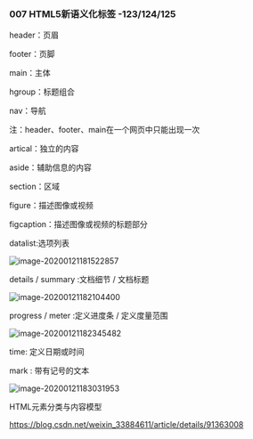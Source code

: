 ### 007 HTML5新语义化标签 -123/124/125

header：页眉

footer：页脚

main：主体

hgroup：标题组合

nav：导航

注：header、footer、main在一个网页中只能出现一次

artical：独立的内容

aside：辅助信息的内容

section：区域

figure：描述图像或视频

figcaption：描述图像或视频的标题部分



datalist:选项列表

![image-20200121181522857](C:\Users\dell\AppData\Roaming\Typora\typora-user-images\image-20200121181522857.png)

details / summary :文档细节 / 文档标题

![image-20200121182104400](C:\Users\dell\AppData\Roaming\Typora\typora-user-images\image-20200121182104400.png)

progress / meter :定义进度条 / 定义度量范围

![image-20200121182345482](C:\Users\dell\AppData\Roaming\Typora\typora-user-images\image-20200121182345482.png)

time: 定义日期或时间

mark : 带有记号的文本 

![image-20200121183031953](C:\Users\dell\AppData\Roaming\Typora\typora-user-images\image-20200121183031953.png)

HTML元素分类与内容模型

https://blog.csdn.net/weixin_33884611/article/details/91363008